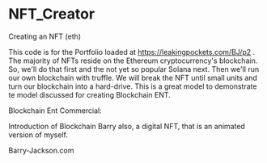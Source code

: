 # NFT_Creator
Creating an NFT (eth)

This code is for the Portfolio loaded at https://leakingpockets.com/BJ/p2
.
The majority of NFTs reside on the Ethereum cryptocurrency's blockchain. So, we'll do that first and the not yet so popular Solana next. Then we'll run our own blockchain with truffle. We will break the NFT until small units and turn our blockchain into a hard-drive. This is a great model to demonstrate te model discussed for creating Blockchain ENT.

Blockchain Ent Commercial: 

Introduction of Blockchain Barry also, a digital NFT, that is an animated version of myself.

Barry-Jackson.com

